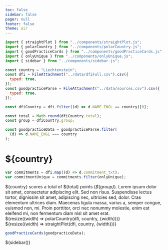 ```yaml
---
toc: false
sidebar: false
pager: null
footer: false
theme: air
---
```


<head>
<link rel="stylesheet" href="../style.css">
<!-- sidebar -->
    <link
      rel="stylesheet"
      href="https://cdnjs.cloudflare.com/ajax/libs/font-awesome/6.4.0/css/all.min.css"
    />
    <link rel="stylesheet" href="../sidebar.css" />
</head>

<!-- back to root button -->

<a href="../" class="back-to-root">
  <span class="arrow"></span>
</a>

<!-- import components -->

```js
import { straightPlot } from "../components/straightPlot.js";
import { polarCountry } from "../components/polarCountry.js";
import { goodPracticeCards } from "../components/goodPracticeCards.js";
import { onlyUnique } from "../components/onlyUnique.js";
import { sidebar } from "../components/sidebar.js";
```

<!-- load countries -->

```js
const country = "Liechtenstein";
const dfi = FileAttachment("../data/dfiFull.csv").csv({
  typed: true,
});
const goodpracticeParse = FileAttachment("../data/sources.csv").csv({
  typed: true,
});
```

<!-- calculate country specific data for intro -->

```js
const dfiCountry = dfi.filter((d) => d.NAME_ENGL == country)[0];
```

```js
const total = Math.round(dfiCountry.total);
const group = dfiCountry.group;
```

```js
const goodpracticeData = goodpracticeParse.filter(
  (d) => d.NAME_ENGL === country
);
```

<div class="hero">
  <h1>${country}</h1>
</div>

```js
var commitments = dfi.map((d) => d.commitment_txt);
var commitmentUnique = commitments.filter(onlyUnique);
```

<!-- text and polar -->

<div class="grid grid-cols-4">

<div class="card grid-col-1"></div>
<div class="card grid-col-2">
${country} scores a total of ${total} points (<i>${group}</i>). Lorem ipsum dolor sit amet, consectetur adipiscing elit. Sed non risus. Suspendisse lectus tortor, dignissim sit amet, adipiscing nec, ultricies sed, dolor. Cras elementum ultrices diam. Maecenas ligula massa, varius a, semper congue, euismod non, mi. Proin porttitor, orci nec nonummy molestie, enim est eleifend mi, non fermentum diam nisl sit amet erat. 
  </div>
  
<div class="card grid-col-3">
      ${resize((width) => polarCountry(dfi, country, {width}))}
  </div>

<div class="card grid-col-4"></div>

</div>

<!-- # Scores -->

  <div class="card size-full">
      ${resize((width) => straightPlot(dfi, country, {width}))}
    </div>

  <div id="goodpractice-section">
  </div>

```js
goodPracticeCards(goodpracticeData);
```

<!-- sidebar -->

<div>
    ${sidebar()}
</div>
